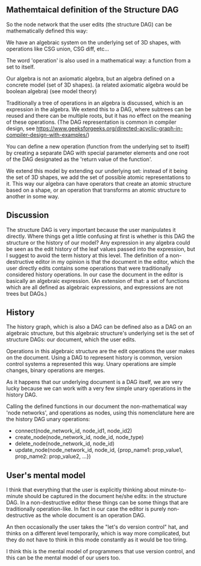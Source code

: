 ## Mathemtaical definition of the Structure DAG

So the node network that the user edits (the structure DAG) can be mathematically defined this way:

We have an algebraic system on the underlying set of 3D shapes, with operations like CSG union, CSG diff, etc...

The word 'operation' is also used in a mathematical way: a function from a set to itself.

Our algebra is not an axiomatic algebra, but an algebra defined on a concrete model (set of 3D shapes). (a related axiomatic algebra would be boolean algebra) (see model theory)

Traditionally a tree of operations in an algebra is discussed, which is an expression in the algebra. We extend this to a DAG, where subtrees can be reused and there can be multiple roots, but it has no effect on the meaning of these operations. (The DAG representation is common in compiler design, see https://www.geeksforgeeks.org/directed-acyclic-graph-in-compiler-design-with-examples/) 

You can define a new operation (function from the underlying set to itself) by creating a separate DAG with special parameter elements and one root of the DAG designated as the 'return value of the function'.

We extend this model by extending our underlying set: instead of it being the set of 3D shapes, we add the set of possible atomic representations to it. This way our algebra can have operators that create an atomic structure based on a shape, or an operation that transforms an atomic structure to another in some way.

## Discussion

The structure DAG is very important because the user manipulates it directly. Where things get a little confusing at first is whether is this DAG the structure or the history of our model?  Any expression in any algebra could be seen as the edit history of the leaf values passed into the expression, but I suggest to avoid the term history at this level. The definition of a non-destructive editor in my opinion is that the document in the editor, which the user directly edits contains some operations that were traditionally considered history operations. In our case the document in the editor is basically an algebraic expression. (An extension of that: a set of functions which are all defined as algebraic expressions, and expressions are not trees but DAGs.)

## History

The history graph, which is also a DAG can be defined also as a DAG on an algebraic structure, but this algebraic structure's underlying set is the set of structure DAGs: our document, which the user edits.

Operations in this algebraic structure are the edit operations the user makes on the document. Using a DAG to represent history is common, version control systems a represented this way. Unary operations are simple changes, binary operations are merges.

As it happens that our underlying document is a DAG itself, we are very lucky because we can work with a very few simple unary operations in the history DAG.

Calling the defined functions in our document the non-mathematical way 'node networks', and operations as nodes, using this nomenclature here are the history DAG unary operations:

- connect(node_network_id, node_id1, node_id2)
- create_node(node_network_id, node_id, node_type)
- delete_node(node_network_id, node_id)
- update_node(node_network_id, node_id, {prop_name1: prop_value1, prop_name2: prop_value2, ...})

## User's mental model

I think that everything that the user is explicitly thinking about minute-to-minute should be captured in the document he/she edits: in the structure DAG. In a non-destructive editor these things can be some things that are traditionally operation-like. In fact in our case the editor is purely non-destructive as the whole document is an operation DAG.

An then occasionally the user takes the "let's do version control" hat, and thinks on a different level temporarily, which is way more complicated, but they do not have to think in this mode constantly as it would be too tiring.

I think this is the mental model of programmers that use version control, and this can be the mental model of our users too.

